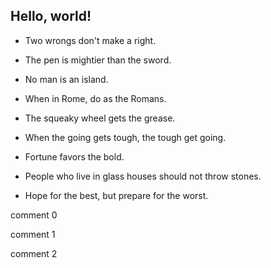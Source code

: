 ## Hello, world!

* Two wrongs don't make a right.

* The pen is mightier than the sword.

* No man is an island.
* When in Rome, do as the Romans.

* The squeaky wheel gets the grease.

* When the going gets tough, the tough get going.

* Fortune favors the bold. 

* People who live in glass houses should not throw stones.

* Hope for the best, but prepare for the worst.

comment 0

comment 1

comment 2